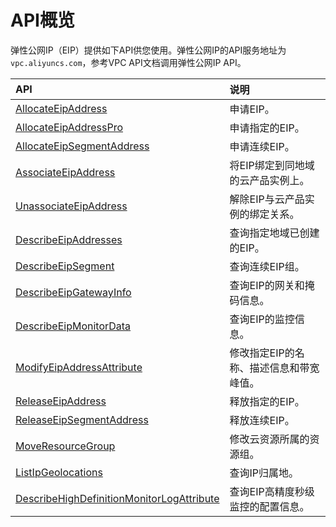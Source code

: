 # API概览

弹性公网IP（EIP）提供如下API供您使用。弹性公网IP的API服务地址为`vpc.aliyuncs.com`，参考VPC API文档调用弹性公网IP API。

|API|说明|
|:--|:-|
|[AllocateEipAddress](/intl.zh-CN/API参考/弹性公网IP/AllocateEipAddress.md)|申请EIP。|
|[AllocateEipAddressPro](/intl.zh-CN/API参考/弹性公网IP/AllocateEipAddressPro.md)|申请指定的EIP。|
|[AllocateEipSegmentAddress](/intl.zh-CN/API参考/弹性公网IP/AllocateEipSegmentAddress.md)|申请连续EIP。|
|[AssociateEipAddress](/intl.zh-CN/API参考/弹性公网IP/AssociateEipAddress.md)|将EIP绑定到同地域的云产品实例上。|
|[UnassociateEipAddress](/intl.zh-CN/API参考/弹性公网IP/UnassociateEipAddress.md)|解除EIP与云产品实例的绑定关系。|
|[DescribeEipAddresses](/intl.zh-CN/API参考/弹性公网IP/DescribeEipAddresses.md)|查询指定地域已创建的EIP。|
|[DescribeEipSegment](/intl.zh-CN/API参考/弹性公网IP/DescribeEipSegment.md)|查询连续EIP组。|
|[DescribeEipGatewayInfo](/intl.zh-CN/API参考/弹性公网IP/DescribeEipGatewayInfo.md)|查询EIP的网关和掩码信息。|
|[DescribeEipMonitorData](/intl.zh-CN/API参考/监控/DescribeEipMonitorData.md)|查询EIP的监控信息。|
|[ModifyEipAddressAttribute](/intl.zh-CN/API参考/弹性公网IP/ModifyEipAddressAttribute.md)|修改指定EIP的名称、描述信息和带宽峰值。|
|[ReleaseEipAddress](/intl.zh-CN/API参考/弹性公网IP/ReleaseEipAddress.md)|释放指定的EIP。|
|[ReleaseEipSegmentAddress](/intl.zh-CN/API参考/弹性公网IP/ReleaseEipSegmentAddress.md)|释放连续EIP。|
|[MoveResourceGroup](/intl.zh-CN/API参考/专有网络（VPC）/MoveResourceGroup.md)|修改云资源所属的资源组。|
|[ListIpGeolocations](/intl.zh-CN/API参考/弹性公网IP/ListIpGeolocations.md)|查询IP归属地。|
|[DescribeHighDefinitionMonitorLogAttribute](/intl.zh-CN/API参考/弹性公网IP/DescribeHighDefinitionMonitorLogAttribute.md)|查询EIP高精度秒级监控的配置信息。|

